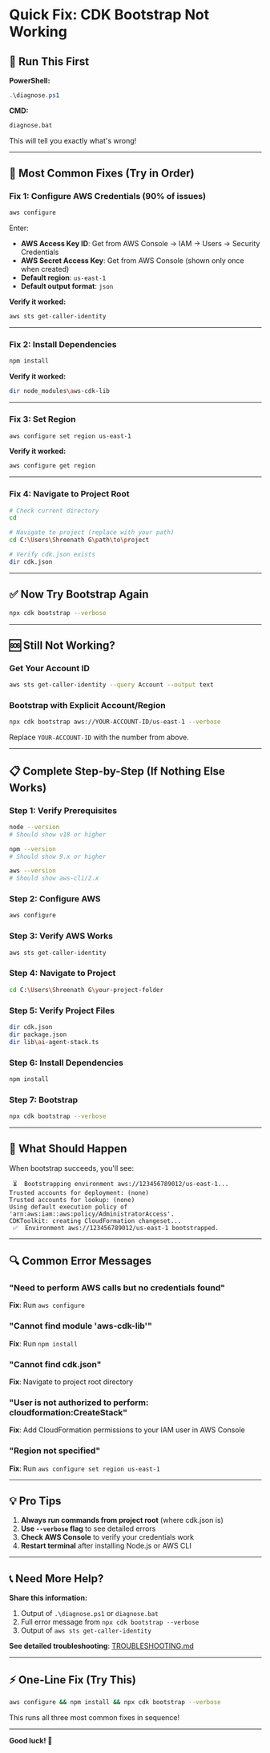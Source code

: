 # Quick Fix: CDK Bootstrap Not Working

## 🚨 Run This First

**PowerShell:**
```powershell
.\diagnose.ps1
```

**CMD:**
```cmd
diagnose.bat
```

This will tell you exactly what's wrong!

---

## 🔧 Most Common Fixes (Try in Order)

### Fix 1: Configure AWS Credentials (90% of issues)

```bash
aws configure
```

Enter:
- **AWS Access Key ID**: Get from AWS Console → IAM → Users → Security Credentials
- **AWS Secret Access Key**: Get from AWS Console (shown only once when created)
- **Default region**: `us-east-1`
- **Default output format**: `json`

**Verify it worked:**
```bash
aws sts get-caller-identity
```

---

### Fix 2: Install Dependencies

```bash
npm install
```

**Verify it worked:**
```bash
dir node_modules\aws-cdk-lib
```

---

### Fix 3: Set Region

```bash
aws configure set region us-east-1
```

**Verify it worked:**
```bash
aws configure get region
```

---

### Fix 4: Navigate to Project Root

```bash
# Check current directory
cd

# Navigate to project (replace with your path)
cd C:\Users\Shreenath G\path\to\project

# Verify cdk.json exists
dir cdk.json
```

---

## ✅ Now Try Bootstrap Again

```bash
npx cdk bootstrap --verbose
```

---

## 🆘 Still Not Working?

### Get Your Account ID
```bash
aws sts get-caller-identity --query Account --output text
```

### Bootstrap with Explicit Account/Region
```bash
npx cdk bootstrap aws://YOUR-ACCOUNT-ID/us-east-1 --verbose
```

Replace `YOUR-ACCOUNT-ID` with the number from above.

---

## 📋 Complete Step-by-Step (If Nothing Else Works)

### Step 1: Verify Prerequisites
```bash
node --version
# Should show v18 or higher

npm --version
# Should show 9.x or higher

aws --version
# Should show aws-cli/2.x
```

### Step 2: Configure AWS
```bash
aws configure
```

### Step 3: Verify AWS Works
```bash
aws sts get-caller-identity
```

### Step 4: Navigate to Project
```bash
cd C:\Users\Shreenath G\your-project-folder
```

### Step 5: Verify Project Files
```bash
dir cdk.json
dir package.json
dir lib\ai-agent-stack.ts
```

### Step 6: Install Dependencies
```bash
npm install
```

### Step 7: Bootstrap
```bash
npx cdk bootstrap --verbose
```

---

## 🎯 What Should Happen

When bootstrap succeeds, you'll see:

```
 ⏳  Bootstrapping environment aws://123456789012/us-east-1...
Trusted accounts for deployment: (none)
Trusted accounts for lookup: (none)
Using default execution policy of 'arn:aws:iam::aws:policy/AdministratorAccess'.
CDKToolkit: creating CloudFormation changeset...
 ✅  Environment aws://123456789012/us-east-1 bootstrapped.
```

---

## 🔍 Common Error Messages

### "Need to perform AWS calls but no credentials found"
**Fix**: Run `aws configure`

### "Cannot find module 'aws-cdk-lib'"
**Fix**: Run `npm install`

### "Cannot find cdk.json"
**Fix**: Navigate to project root directory

### "User is not authorized to perform: cloudformation:CreateStack"
**Fix**: Add CloudFormation permissions to your IAM user in AWS Console

### "Region not specified"
**Fix**: Run `aws configure set region us-east-1`

---

## 💡 Pro Tips

1. **Always run commands from project root** (where cdk.json is)
2. **Use `--verbose` flag** to see detailed errors
3. **Check AWS Console** to verify your credentials work
4. **Restart terminal** after installing Node.js or AWS CLI

---

## 📞 Need More Help?

**Share this information:**
1. Output of `.\diagnose.ps1` or `diagnose.bat`
2. Full error message from `npx cdk bootstrap --verbose`
3. Output of `aws sts get-caller-identity`

**See detailed troubleshooting**: [TROUBLESHOOTING.md](TROUBLESHOOTING.md)

---

## ⚡ One-Line Fix (Try This)

```bash
aws configure && npm install && npx cdk bootstrap --verbose
```

This runs all three most common fixes in sequence!

---

**Good luck! 🚀**
